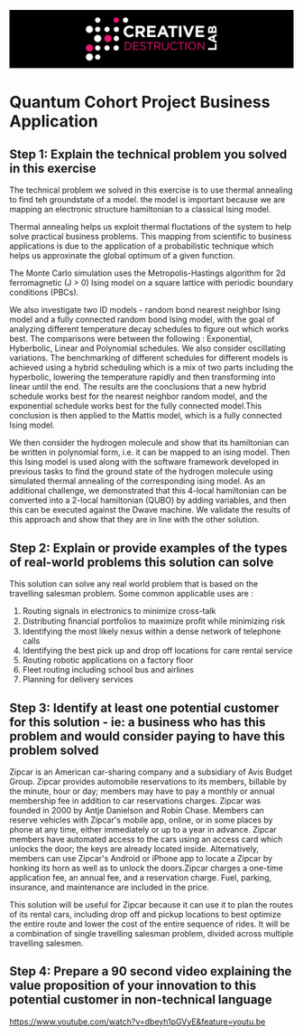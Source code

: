![CDL 2020 Cohort Project](../figures/CDL_logo.jpg)
# Quantum Cohort Project Business Application

## Step 1: Explain the technical problem you solved in this exercise

The technical problem we solved in this exercise is to use thermal annealing to find teh groundstate of a model. the model is important because we are mapping an electronic structure hamiltonian to a classical Ising model.

Thermal annealing helps us exploit thermal fluctations of the system to help solve practical business problems. This mapping from scientific to business applications is due to the application of a probabilistic technique which helps us approxinate the global optimum of a given function.

The Monte Carlo simulation uses the Metropolis-Hastings algorithm for 2d ferromagnetic (J > 0) Ising model on a square lattice with periodic boundary conditions (PBCs).

We also investigate two ID models - random bond nearest neighbor Ising model and a fully connected random bond Ising model, with the goal of analyzing different temperature decay schedules to figure out which works best. The comparisons were between the following : Exponential, Hyberbolic, Linear and Polynomial schedules. We also consider oscillating variations. The benchmarking of different schedules for different models is achieved using a hybrid scheduling which is a mix of two parts including the hyperbolic, lowering the temperature rapidly and then transforming into linear until the end. The results are the conclusions that a new hybrid schedule works best for the nearest neighbor random model, and the exponential schedule works best for the fully connected model.This conclusion is then applied to the Mattis model, which is a fully connected Ising model.

We then consider the hydrogen molecule and show that its hamiltonian can be written in polynomial form, i.e. it can be mapped to an ising model. Then this Ising model is used along with the software framework developed in previous tasks to find the ground state of the hydrogen molecule using simulated thermal annealing of the corresponding ising model. As an additional challenge, we demonstrated that this 4-local hamiltonian can be converted into a 2-local hamiltonian (QUBO) by adding variables, and then this can be executed against the Dwave machine. We validate the results of this approach and show that they are in line with the other solution. 

## Step 2: Explain or provide examples of the types of real-world problems this solution can solve

This solution can solve any real world problem that is based on the travelling salesman problem. Some common applicable uses are :

1) Routing signals in electronics to minimize cross-talk
2) Distributing ﬁnancial portfolios to maximize proﬁt while minimizing risk
3) Identifying the most likely nexus within a dense network of telephone calls
4) Identifying the best pick up and drop off locations for care rental service
5) Routing robotic applications on a factory floor
6) Fleet routing including school bus and airlines
7) Planning for delivery services

## Step 3: Identify at least one potential customer for this solution - ie: a business who has this problem and would consider paying to have this problem solved

Zipcar is an American car-sharing company and a subsidiary of Avis Budget Group. Zipcar provides automobile reservations to its members, billable by the minute, hour or day; members may have to pay a monthly or annual membership fee in addition to car reservations charges. Zipcar was founded in 2000 by Antje Danielson and Robin Chase.
Members can reserve vehicles with Zipcar's mobile app, online, or in some places by phone at any time, either immediately or up to a year in advance. Zipcar members have automated access to the cars using an access card which unlocks the door; the keys are already located inside. Alternatively, members can use Zipcar's Android or iPhone app to locate a Zipcar by honking its horn as well as to unlock the doors.Zipcar charges a one-time application fee, an annual fee, and a reservation charge. Fuel, parking, insurance, and maintenance are included in the price.

This solution will be useful for Zipcar because it can use it to plan the routes of its rental cars, including drop off and pickup locations to best optimize the entire route and lower the cost of the entire sequence of rides. It will be a combination of single travelling salesman problem, divided across multiple travelling salesmen.

## Step 4: Prepare a 90 second video explaining the value proposition of your innovation to this potential customer in non-technical language

https://www.youtube.com/watch?v=dbeyh1pGVyE&feature=youtu.be
